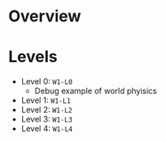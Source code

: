 # Overview
# Levels
- Level 0: `W1-L0`
  - Debug example of world phyisics
- Level 1: `W1-L1`
- Level 2: `W1-L2`
- Level 3: `W1-L3`
- Level 4: `W1-L4`
